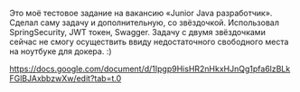 Это моё тестовое задание на вакансию «Junior Java разработчик». Сделал саму задачу и дополнительную, со звёздочкой. Использовал SpringSecurity, JWT токен, Swagger. 
Задачу с двумя звёздочками сейчас не смогу осуществить ввиду недостаточного свободного места на ноутбуке для  докера. :)

https://docs.google.com/document/d/1Ipgp9HisHR2nHkxHJnQg1pfa6lzBLkFGlBJAxbbzwXw/edit?tab=t.0
